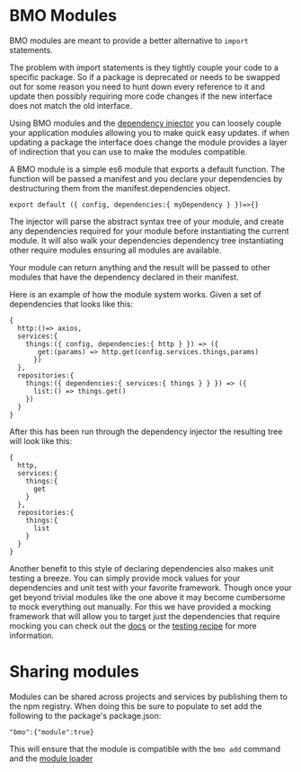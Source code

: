 # BMO Modules

BMO modules are meant to provide a better alternative to `import` statements.

The problem with import statements is they tightly couple your code to a specific package. So if a package is
deprecated or needs to be swapped out for some reason you need to hunt down every reference to it
and update then possibly requiring more code changes if the new interface does not match the old interface.

Using BMO modules and the [dependency injector](/packages/injector/) you can loosely couple your
application modules allowing you to make quick easy updates.
if when updating a package the interface does change the module provides a layer of indirection
that you can use to make the modules compatible.

A BMO module is a simple es6 module that exports a default function. The function will be passed a manifest
and you declare your dependencies by destructuring them from the manifest.dependencies object.

```
export default ({ config, dependencies:{ myDependency } })=>{}

```

The injector will parse the abstract syntax tree of your module, and create any dependencies required for your module before instantiating the current module.
It will also walk your dependencies dependency tree instantiating other require modules ensuring all modules
are available.

Your module can return anything and the result will be passed to other modules that have the dependency declared in their manifest.

Here is an example of how the module system works. Given a set of dependencies that looks like this:
```
{
  http:()=> axios,
  services:{
    things:({ config, dependencies:{ http } }) => ({
       get:(params) => http.get(config.services.things,params)
      })
  },
  repositories:{
    things:({ dependencies:{ services:{ things } } }) => ({
      list:() => things.get()
    })
  }
}

```

After this has been run through the dependency injector the resulting tree will look like this:

```
{
  http,
  services:{
    things:{
      get
    }
  },
  repositories:{
    things:{
      list
    }
  }
}
```


Another benefit to this style of declaring dependencies also makes unit testing a breeze. You can simply provide mock
values for your dependencies and unit test with your favorite framework. Though once your get beyond trivial modules like the one above it may
become cumbersome to mock everything out manually. For this we have provided a mocking framework that will allow you to target just the dependencies
that require mocking you can check out the [docs](/packages/mocker/) or the [testing recipe](/recipes/testing) for more information.

# Sharing modules

Modules can be shared across projects and services by publishing them to the npm registry. When doing this
be sure to populate to set add the following to the package's package.json:

```
"bmo":{"module":true}

```

This will ensure that the module is compatible with the `bmo add` command and the [module loader](/packages/moduleLoader)

